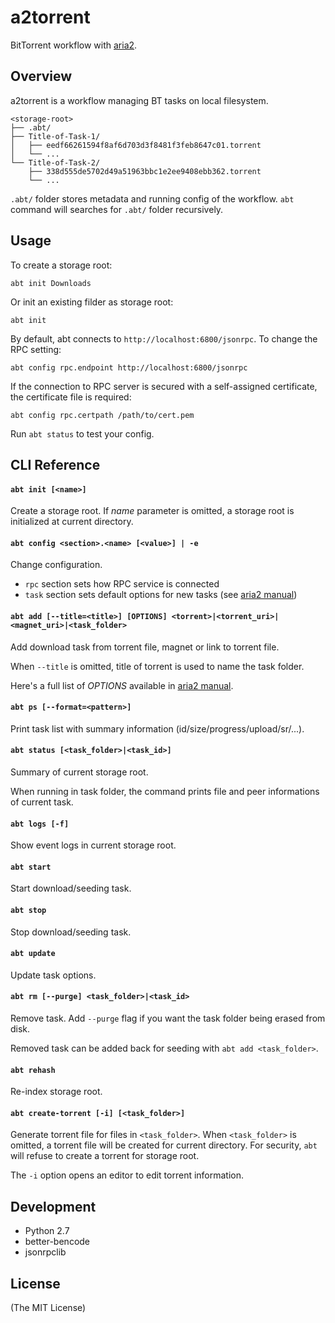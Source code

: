 # a2torrent

BitTorrent workflow with [aria2][aria2].

## Overview

a2torrent is a workflow managing BT tasks on local filesystem.

```
<storage-root>
├── .abt/
├── Title-of-Task-1/
│   ├── eedf66261594f8af6d703d3f8481f3feb8647c01.torrent
│   └── ...
└── Title-of-Task-2/
    ├── 338d555de5702d49a51963bbc1e2ee9408ebb362.torrent
    └── ...
```

`.abt/` folder stores metadata and running config of the workflow. `abt` command will searches for `.abt/` folder recursively.

## Usage

To create a storage root:

```shell
abt init Downloads
```

Or init an existing filder as storage root:

```shell
abt init
```

By default, abt connects to `http://localhost:6800/jsonrpc`. To change the RPC setting:

```shell
abt config rpc.endpoint http://localhost:6800/jsonrpc
```

If the connection to RPC server is secured with a self-assigned certificate, the certificate file is required:

```shell
abt config rpc.certpath /path/to/cert.pem
```

Run `abt status` to test your config.

## CLI Reference

#### `abt init [<name>]`

Create a storage root. If _name_ parameter is omitted, a storage root is initialized at current directory.

#### `abt config <section>.<name> [<value>] | -e`

Change configuration.

- `rpc` section sets how RPC service is connected
- `task` section sets default options for new tasks (see [aria2 manual][options])

#### `abt add [--title=<title>] [OPTIONS] <torrent>|<torrent_uri>|<magnet_uri>|<task_folder>`

Add download task from torrent file, magnet or link to torrent file.

When `--title` is omitted, title of torrent is used to name the task folder.

Here's a full list of _OPTIONS_ available in [aria2 manual][options].

#### `abt ps [--format=<pattern>]`

Print task list with summary information (id/size/progress/upload/sr/...).

#### `abt status [<task_folder>|<task_id>]`

Summary of current storage root.

When running in task folder, the command prints file and peer informations of current task.

#### `abt logs [-f]`

Show event logs in current storage root.

#### `abt start`

Start download/seeding task.

#### `abt stop`

Stop download/seeding task.

#### `abt update`

Update task options.

#### `abt rm [--purge] <task_folder>|<task_id>`

Remove task. Add `--purge` flag if you want the task folder being erased from disk.

Removed task can be added back for seeding with `abt add <task_folder>`.

#### `abt rehash`

Re-index storage root.

#### `abt create-torrent [-i] [<task_folder>]`

Generate torrent file for files in `<task_folder>`. When `<task_folder>` is omitted, a torrent file will be created for current directory. For security, `abt` will refuse to create a torrent for storage root.

The `-i` option opens an editor to edit torrent information.

## Development

- Python 2.7
- better-bencode
- jsonrpclib

## License

(The MIT License)

[aria2]: https://aria2.github.io/
[options]: https://aria2.github.io/manual/en/html/aria2c.html#input-file
